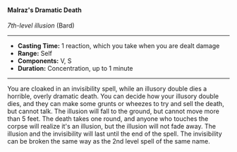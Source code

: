 #### Malraz's Dramatic Death
*7th-level illusion* (Bard)
___
- **Casting Time:** 1 reaction, which you take when you are dealt damage
- **Range:** Self
- **Components:** V, S
- **Duration:** Concentration, up to 1 minute
---
You are cloaked in an invisibility spell, while an
illusory double dies a horrible, overly dramatic
death. You can decide how your illusory double
dies, and they can make some grunts or wheezes to
try and sell the death, but cannot talk. The illusion will fall to the ground, but cannot move more than
5 feet. The death takes one round, and anyone who
touches the corpse will realize it's an illusion, but
the illusion will not fade away.
The illusion and the invisibility will last until the
end of the spell. The invisibility can be broken the
same way as the 2nd level spell of the same name.
